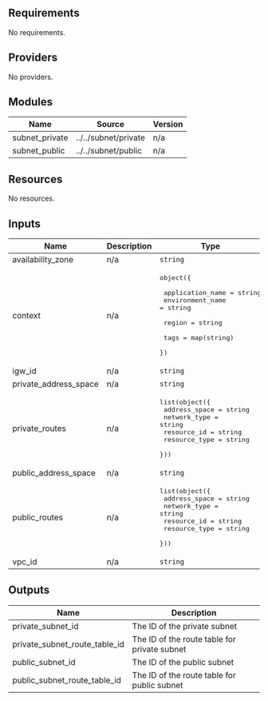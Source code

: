 [comment]: # (BEGIN_TF_DOCS)

## Requirements

No requirements.

## Providers

No providers.

## Modules

| Name | Source | Version |
|------|--------|---------|
| subnet\_private | ../../subnet/private | n/a |
| subnet\_public | ../../subnet/public | n/a |

## Resources

No resources.

## Inputs

| Name | Description | Type | Default | Required |
|------|-------------|------|---------|:--------:|
| availability\_zone | n/a | `string` | n/a | yes |
| context | n/a | <pre>object({<br><br>    application_name = string<br>    environment_name = string<br><br>    region = string<br><br>    tags = map(string)<br>  })</pre> | n/a | yes |
| igw\_id | n/a | `string` | n/a | yes |
| private\_address\_space | n/a | `string` | n/a | yes |
| private\_routes | n/a | <pre>list(object({<br>    address_space = string<br>    network_type  = string<br>    resource_id   = string<br>    resource_type = string<br>  }))</pre> | `[]` | no |
| public\_address\_space | n/a | `string` | n/a | yes |
| public\_routes | n/a | <pre>list(object({<br>    address_space = string<br>    network_type  = string<br>    resource_id   = string<br>    resource_type = string<br>  }))</pre> | `[]` | no |
| vpc\_id | n/a | `string` | n/a | yes |

## Outputs

| Name | Description |
|------|-------------|
| private\_subnet\_id | The ID of the private subnet |
| private\_subnet\_route\_table\_id | The ID of the route table for private subnet |
| public\_subnet\_id | The ID of the public subnet |
| public\_subnet\_route\_table\_id | The ID of the route table for public subnet |

[comment]: # (END_TF_DOCS)